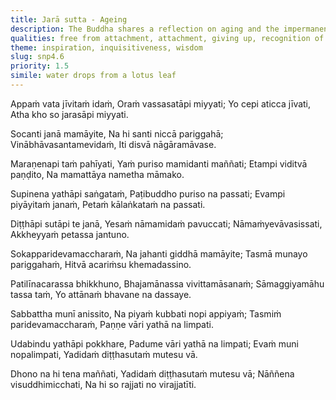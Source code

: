 ```yaml
---
title: Jarā sutta - Ageing
description: The Buddha shares a reflection on aging and the impermanence of life and possessions. Seeing that all we call ‘mine’ must be lost at death, one should not cling to self. The sage, like a lotus leaf unstained by water, does not cling or spurn what is seen, heard, or sensed.
qualities: free from attachment, attachment, giving up, recognition of impermanence, sorrow, lamentation, dearness, stinginess, solitude, mental proliferation
theme: inspiration, inquisitiveness, wisdom
slug: snp4.6
priority: 1.5
simile: water drops from a lotus leaf
---
```


Appaṁ vata jīvitaṁ idaṁ,
Oraṁ vassasatāpi miyyati;
Yo cepi aticca jīvati,
Atha kho so jarasāpi miyyati.

Socanti janā mamāyite,
Na hi santi niccā pariggahā;
Vinābhāvasantamevidaṁ,
Iti disvā nāgāramāvase.

Maraṇenapi taṁ pahīyati,
Yaṁ puriso mamidanti maññati;
Etampi viditvā paṇḍito,
Na mamattāya nametha māmako.

Supinena yathāpi saṅgataṁ,
Paṭibuddho puriso na passati;
Evampi piyāyitaṁ janaṁ,
Petaṁ kālaṅkataṁ na passati.

Diṭṭhāpi sutāpi te janā,
Yesaṁ nāmamidaṁ pavuccati;
Nāmaṁyevāvasissati,
Akkheyyaṁ petassa jantuno.

Sokapparidevamaccharaṁ,
Na jahanti giddhā mamāyite;
Tasmā munayo pariggahaṁ,
Hitvā acariṁsu khemadassino.

Patilīnacarassa bhikkhuno,
Bhajamānassa vivittamāsanaṁ;
Sāmaggiyamāhu tassa taṁ,
Yo attānaṁ bhavane na dassaye.

Sabbattha munī anissito,
Na piyaṁ kubbati nopi appiyaṁ;
Tasmiṁ paridevamaccharaṁ,
Paṇṇe vāri yathā na limpati.

Udabindu yathāpi pokkhare,
Padume vāri yathā na limpati;
Evaṁ muni nopalimpati,
Yadidaṁ diṭṭhasutaṁ mutesu vā.

Dhono na hi tena maññati,
Yadidaṁ diṭṭhasutaṁ mutesu vā;
Nāññena visuddhimicchati,
Na hi so rajjati no virajjatīti.
